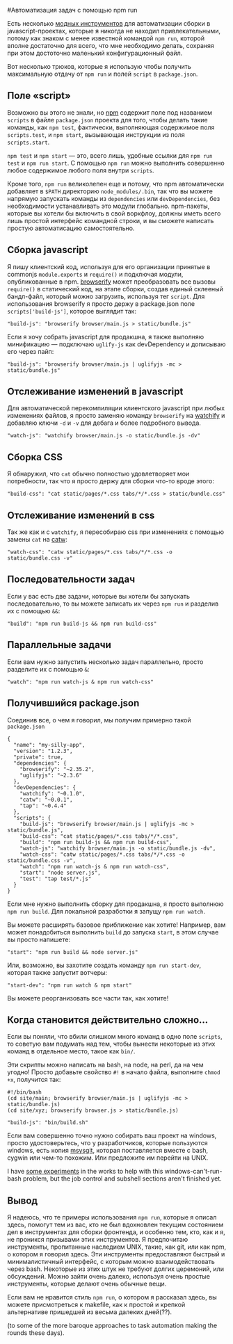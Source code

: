 #Автоматизация задач с помощью npm run

Есть несколько [модных инструментов][1] для автоматизации сборки 
в javascript-проектах, которые я никогда не находил привлекательными, потому как
знаком с менее известной командой `npm run`, которой вполне достаточно для всего,
что мне необходимо делать, сохраняя при этом достоточно маленький
конфигурационный файл.

Вот несколько трюков, которые я использую чтобы получить максимальную отдачу от 
`npm run` и полей `script` в `package.json`.

## Поле «script»

Возможно вы этого не знали, но [npm][2] содержит поле под названием `scripts`
в файле `package.json` проекта для того, чтобы делать такие команды, как `npm test`,
фактически, выполняющая содержимое поля `scripts.test`, и `npm start`, вызывающая
инструкции из поля `scripts.start`.

`npm test` и `npm start` — это, всего лишь, удобные ссылки для `npm run test` и
`npm run start`. С помощью `npm run` можно выполнить совершенно любое
содержимое любого поля внутри `scripts`.

Кроме того, `npm run` великолепен еще и потому, что npm автоматически добавляет
в `$PATH` директорию `node_modules/.bin`, так что вы можете напрямую запускать
команды из `dependencies` или `devDependencies`, без необходимости
устанавливать это модули глобально. npm-пакеты, которые вы хотели бы включить
в свой воркфлоу, должны иметь всего лишь простой интерфейс командной строки, и
вы сможете написать простую автоматисацию самостоятельно.

## Сборка javascript

Я пишу клиентский код, используя для его организации принятые в commonjs 
`module.exports` и `require()` и подключая модули, опубликованные в npm. 
[browserify][3] может преобразовать все вызовы `require()` в статический код,
на этапе сборки, создав единый склееный бандл-файл, который можно загрузить,
используя тег `script`. Для использования browserify я просто держу
в package.json поле `scripts['build-js']`, которое выглядит так:

    "build-js": "browserify browser/main.js > static/bundle.js"

Если я хочу собрать javascript для продакшна, я также выполняю минификацию —
подключаю `uglify-js` как devDependency и дописываю его через пайп:

    "build-js": "browserify browser/main.js | uglifyjs -mc > static/bundle.js"

## Отслеживание изменений в javascript

Для автоматической перекомпиляции клиентского javascript при любых изменениях
файлов, я просто заменяю команду `browserify` на [watchify][4] и добавляю ключи
`-d` и `-v` для дебага и более подробного вывода.

    "watch-js": "watchify browser/main.js -o static/bundle.js -dv"

## Сборка CSS

Я обнаружил, что `cat` обычно полностью удовлетворяет мои потребности, так что
я просто держу для сборки что-то вроде этого:

    "build-css": "cat static/pages/*.css tabs/*/*.css > static/bundle.css"

## Отслеживание изменений в  css

Так же как и с `watchify`, я пересобираю css при изменениях с помощью замены `cat`
на [catw][5]:

    "watch-css": "catw static/pages/*.css tabs/*/*.css -o static/bundle.css -v"

## Последовательности задач

Если у вас есть две задачи, которые вы хотели бы запускать последовательно, то
вы можете записать их через `npm run` и разделив их с помощью `&&`:

    "build": "npm run build-js && npm run build-css"

## Параллельные задачи

Если вам нужно запустить несколько задач параллельно, просто разделите их
с помощью `&`:

    "watch": "npm run watch-js & npm run watch-css"

## Получившийся package.json

Соединив все, о чем я говорил, мы получим примерно такой `package.json`

    {
      "name": "my-silly-app",
      "version": "1.2.3",
      "private": true,
      "dependencies": {
        "browserify": "~2.35.2",
        "uglifyjs": "~2.3.6"
      },
      "devDependencies": {
        "watchify": "~0.1.0",
        "catw": "~0.0.1",
        "tap": "~0.4.4"
      },
      "scripts": {
        "build-js": "browserify browser/main.js | uglifyjs -mc > static/bundle.js",
        "build-css": "cat static/pages/*.css tabs/*/*.css",
        "build": "npm run build-js && npm run build-css",
        "watch-js": "watchify browser/main.js -o static/bundle.js -dv",
        "watch-css": "catw static/pages/*.css tabs/*/*.css -o static/bundle.css -v",
        "watch": "npm run watch-js & npm run watch-css",
        "start": "node server.js",
        "test": "tap test/*.js"
      }
    }

Если мне нужно выполнить сборку для продакшна, я просто выполнюю `npm run build`.
Для локальной разработки я запущу `npm run watch`.

Вы можете расширять базовое приближение как хотите! Например, вам может
понадобиться выполнить `build` до запуска `start`, в этом случае вы просто
напишете:

    "start": "npm run build && node server.js"

Или, возможно, вы захотите создать команду `npm run start-dev`, которая также
запустит вотчеры:

    "start-dev": "npm run watch & npm start"

Вы можете реорганизовать все части так, как хотите!

## Когда становится действительно сложно…

Если вы поняли, что вбили слишком много команд в одно поле `scripts`, то советую
вам подумать над тем, чтобы вынести некоторые из этих команд в отдельное место,
такое как `bin/`.

Эти скрипты можно написать на bash, на node, на perl, да на чем угодно! Просто
добавьте свойство `#!` в начало файла, выполните `chmod +x`, получится так:

    #!/bin/bash
    (cd site/main; browserify browser/main.js | uglifyjs -mc > static/bundle.js)
    (cd site/xyz; browserify browser.js > static/bundle.js)

    "build-js": "bin/build.sh"

Если вам совершенно точно нужно собирать ваш проект на windows, просто
удостоверьтесь, что у разработчиков, которые пользуются windows, есть копия
[msysgit][6], которая поставляется вместе с bash, cygwin или чем-то похожим.
Или предложите им перейти на UNIX.

I have [some experiments][7] in the works to help with this windows-can't-run-
bash problem, but the job control and subshell sections aren't finished yet.

## Вывод

Я надеюсь, что те примеры использования `npm run`, которые я описал здесь, 
помогут тем из вас, кто не был вдохновлен текущим состоянием дел в инструментах
для сборки фронтенда, и особенно тем, кто, как и я, не проникся призывами
этих инструментов. Я предпочитаю инструменты, пропитанные наследием UNIX,
такие, как git, или как npm, о котором я говорил здесь. Эти инструменты
предоставляют быстрый и минималистичный интерфейс, с которым можно
взаимодействовать через bash. Некоторые из этих штук не требуют долгих церемоний,
или обсуждений. Можно зайти очень далеко, используя очень простые инструменты,
которые делают очень обычные вещи.

Если вам не нравится стиль `npm run`, о котором я рассказал здесь, вы можете
присмотреться к makefile, как к простой и крепкой альтернативе пришедшей из
весьма далеких дней(??).

(to some of the more baroque approaches to task automation making the rounds these days).


 [1]: http://gruntjs.com/
 [2]: https://npmjs.org
 [3]: http://browserify.org
 [4]: https://npmjs.org/package/watchify
 [5]: https://npmjs.org/package/catw
 [6]: https://github.com/msysgit/msysgit#the-build-environment
 [7]: https://npmjs.org/package/bashful
